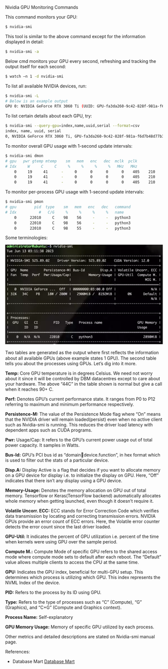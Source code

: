 Nividia GPU Monitoring Commands





This command monitors your GPU:

```bash
$ nvidia-smi
```

This tool is similar to the above command except for the information displayed in detail:

```bash
$ nvidia-smi -a
```

Below cmd monitors your GPU every second, refreshing and tracking the output itself for each second:

```bash
$ watch –n 1 -d nvidia-smi
```

To list all available NVIDIA devices, run:

```bash
$ nvidia-smi -L
# Below is an example output
GPU 0: NVIDIA GeForce RTX 3060 Ti (UUID: GPU-fa3da260-9c42-828f-981a-f6d7b48d77b3)
```

To list certain details about each GPU, try:

```bash
$ nvidia-smi --query-gpu=index,name,uuid,serial --format=csv
index, name, uuid, serial
0, NVIDIA GeForce RTX 3060 Ti, GPU-fa3da260-9c42-828f-981a-f6d7b48d77b3, [N/A]
```

To monitor overall GPU usage with 1-second update intervals:

```bash
$ nvidia-smi dmon
# gpu   pwr gtemp mtemp    sm   mem   enc   dec  mclk  pclk
# Idx     W     C     C     %     %     %     %   MHz   MHz
    0     19     41      -     0      0      0      0    405    210
    0     19     41      -     0      0      0      0    405    210
    0     19     41      -     0      0      0      0    405    210
```

To monitor per-process GPU usage with 1-second update intervals:

```bash
$ nvidia-smi pmon
# gpu        pid  type    sm   mem   enc   dec   command
# Idx          #   C/G     %     %     %     %   name
    0      22010     C    98    56     -     -   python3
    0      22010     C    98    56     -     -   python3
    0      22010     C    98    55     -     -   python3
```



Some terminologies:



![](./smi_result.png)



Two tables are generated as the output where ﬁrst reﬂects the information about all available GPUs (above example states 1 GPU). The second table tells you about the processes using GPUs. Let’s dig into it more.

**Temp:** Core GPU temperature is in degrees Celsius. We need not worry about it since it will be controlled by DBM datacentres except to care about your hardware. The above “44C” in the table shown is normal but give a call when it reaches 90+ C.

**Perf:** Denotes GPU’s current performance state. It ranges from P0 to P12 referring to maximum and minimum performance respectively.

**Persistence-M:** The value of the Persistence Mode flag where “On” means that the NVIDIA driver will remain loaded(persist) even when no active client such as Nvidia-smi is running. This reduces the driver load latency with dependent apps such as CUDA programs.

**Pwr:** Usage/Cap: It refers to the GPU’s current power usage out of total power capacity. It samples in Watts.

**Bus-Id:** GPU’s PCI bus id as “domain:bus:device.function”, in hex format which is used to filter out the stats of a particular device.

**Disp.A:** Display Active is a flag that decides if you want to allocate memory on a GPU device for display i.e. to initialize the display on GPU. Here, “Off” indicates that there isn’t any display using a GPU device.

**Memory-Usage:** Denotes the memory allocation on GPU out of total memory. Tensorflow or Keras(TensorFlow backend) automatically allocates whole memory when getting launched, even though it doesn’t require it.

**Volatile Uncorr. ECC:** ECC stands for Error Correction Code which verifies data transmission by locating and correcting transmission errors. NVIDIA GPUs provide an error count of ECC errors. Here, the Volatile error counter detects the error count since the last driver loaded.

**GPU-Util:** It indicates the percent of GPU utilization i.e. percent of the time when kernels were using GPU over the sample period.

**Compute M.:** Compute Mode of specific GPU refers to the shared access mode where compute mode sets to default after each reboot. The “Default” value allows multiple clients to access the CPU at the same time.

**GPU:** Indicates the GPU index, beneficial for multi-GPU setup. This determines which process is utilizing which GPU. This index represents the NVML Index of the device.

**PID:** Refers to the process by its ID using GPU.

**Type:** Refers to the type of processes such as “C” (Compute), “G” (Graphics), and “C+G” (Compute and Graphics context).

**Process Name:** Self-explanatory

**GPU Memory Usage:** Memory of specific GPU utilized by each process.

Other metrics and detailed descriptions are stated on Nvidia-smi manual page.



References:

- Database Mart [Database Mart](https://portal.databasemart.com/kb/a2221/monitor-gpu-utilization-with-nvidia-smi.aspx)


